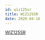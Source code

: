 ```yaml
---
id: wiz125sr
title: WIZ125SR
date: 2020-04-16
---
```


[WIZ125SR](http://www.wiznet.io/product-item/wiz125sr/)
